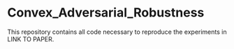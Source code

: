 # Convex_Adversarial_Robustness
This repository contains all code necessary to reproduce the experiments in LINK TO PAPER.
